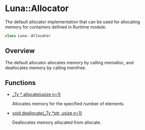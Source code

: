 # Luna::Allocator
The default allocator implementation that can be used for allocating memory for containers defined in Runtime module. 

```c++
class Luna::Allocator
```

## Overview
The default allocator allocates memory by calling memalloc, and deallocates memory by calling memfree. 

## Functions
* [_Ty * allocate(usize n=1)](class_luna_1_1_allocator_1a8ed50dd7b8971bd8e18ed3a2d7dea9d1.md)

    Allocates memory for the specified number of elements. 

* [void deallocate(_Ty *ptr, usize n=1)](class_luna_1_1_allocator_1a36cada72231a020cb53784c2fadba635.md)

    Deallocates memory allocated from allocate. 


